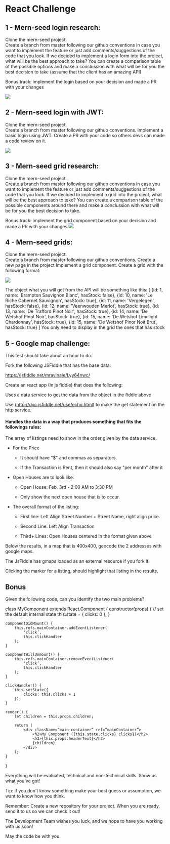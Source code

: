 # React Challenge


## 1 - Mern-seed  login research:
Clone the mern-seed project.  
Create a branch from master following our github conventions in case you want to implement the feature or just add comments/suggestions of the code that you look.
If we decided to implement a login form into the project, what will be the best approach to take? You can create a comparison table of the possible options and make a conclussion with what will be for you the best decision to take (assume that the client has an amazing API)

Bonus track: implement the login based on your decision and made a PR with your changes

![](https://content.screencast.com/users/mravinales/folders/Jing/media/54554999-375c-4b76-9c4a-2d67ce26424c/00000650.png)

## 2 - Mern-seed login with JWT:
Clone the mern-seed project.  
Create a branch from master following our github conventions.
Implement a basic login using JWT.
Create a PR with your code so others devs can made a code review on it.

![](https://content.screencast.com/users/mravinales/folders/Jing/media/54554999-375c-4b76-9c4a-2d67ce26424c/00000650.png)

## 3 - Mern-seed grid research:
Clone the mern-seed project.  
Create a branch from master following our github conventions in case you want to implement the feature or just add comments/suggestions of the code that you look.
If we decided to implement a grid into the project, what will be the best approach to take? You can create a comparison table of the possible components around there and make a conclussion with what will be for you the best decision to take.

Bonus track: implement the grid component based on your decision and made a PR with your changes
![](http://www.independent-software.com/wp-content/uploads/2014/03/ajax-table-example.png)

## 4 - Mern-seed grids:
Clone the mern-seed project.  
Create a branch from master following our github conventions.
Create a new page in the project
Implement a grid component. 
Create a grid with the following format:

![](http://www.independent-software.com/wp-content/uploads/2014/03/ajax-table-example.png)

The object what you will get from the API will be something like this:
 [ 
   {id: 1, name: 'Brampton Sauvignon Blanc', hasStock: false},
   {id: 10, name: 'Le Riche Cabernet Sauvignon', hasStock: true},
   {id: 11, name: 'Vergelegen', hasStock: false},
   {id: 12, name: 'Veenwouden Merlot', hasStock: true},
   {id: 13, name: 'De Trafford Pinot Noir', hasStock: true},
   {id: 14, name: 'De Wetshof Pinot Noir', hasStock: true},
   {id: 15, name: 'De Wetshof Limelight Chardonnay', hasStock: true},
   {id: 15, name: 'De Wetshof Pinor Noit Brut', hasStock: true}
]
You only need to display in the grid the ones that has stock

## 5 - Google map challenge:
This test should take about an hour to do. 

Fork the following JSFiddle that has the base data:

https://jsfiddle.net/mravinale/Lyy64nwc/


Create an react app (In js fiddle) that does the following:

Uses a data service to get the data from the object in the fiddle above

Use (http://doc.jsfiddle.net/use/echo.html) to make the get statement on the http service.


#### Handles the data in a way that produces something that fits the followings rules:

The array of listings need to show in the order given by the data service.

- For the Price

  * It should have "$" and commas as separators.

  * If the Transaction is Rent, then it should also say "per month" after it

- Open Houses are to look like:

  * Open House: Feb. 3rd - 2:00 AM to 3:30 PM

  * Only show the next open house that is to occur.

- The overall format of the listing:

  * First line: Left Align Street Number + Street Name, right align price.

  * Second Line: Left Align Transaction

  * Third+ Lines: Open Houses centered in the format given above

Below the results, in a map that is 400x400, geocode the 2 addresses with google maps.

The JsFiddle has gmaps loaded as an external resource if you fork it.

Clicking the marker for a listing, should highlight that listing in the results. 


## Bonus 
Given the following code, can you identify the two main problems? 

class MyComponent extends React.Component {
    constructor(props) {
        // set the default internal state
        this.state = {
            clicks: 0
        };
    }

    componentDidMount() {
        this.refs.mainContainer.addEventListener(
            ‘click’, 
            this.clickHandler
        );
    }

    componentWillUnmount() {
        this.refs.mainContainer.removeEventListener(
            ‘click’, 
            this.clickHandler
        );
    }

    clickHandler() {
        this.setState({
            clicks: this.clicks + 1
        });
    }

    render() {
        let children = this.props.children;

        return (
            <div className=”main-container” ref=”mainContainer”>
                <h2>My Component ({this.state.clicks} clicks})</h2>
                <h3>{this.props.headerText}</h3>
                {children}
            </div>
        );
    }
}




Everything will be evaluated, technical and non-technical skills. Show us what you've got!

Tip: if you don't know something make your best guess or assumption, we want to know how you think.

Remember: Create a new repository for your project. When you are ready, send it to us so we can check it out!

The Development Team wishes you luck, and we hope to have you working with us soon!

May the code be with you.
